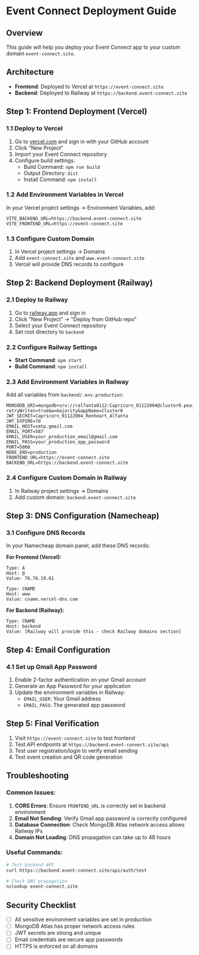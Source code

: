 
# Event Connect Deployment Guide

## Overview
This guide will help you deploy your Event Connect app to your custom domain `event-connect.site`.

## Architecture
- **Frontend**: Deployed to Vercel at `https://event-connect.site`
- **Backend**: Deployed to Railway at `https://backend.event-connect.site`

## Step 1: Frontend Deployment (Vercel)

### 1.1 Deploy to Vercel
1. Go to [vercel.com](https://vercel.com) and sign in with your GitHub account
2. Click "New Project"
3. Import your Event Connect repository
4. Configure build settings:
   - Build Command: `npm run build`
   - Output Directory: `dist`
   - Install Command: `npm install`

### 1.2 Add Environment Variables in Vercel
In your Vercel project settings → Environment Variables, add:
```
VITE_BACKEND_URL=https://backend.event-connect.site
VITE_FRONTEND_URL=https://event-connect.site
```

### 1.3 Configure Custom Domain
1. In Vercel project settings → Domains
2. Add `event-connect.site` and `www.event-connect.site`
3. Vercel will provide DNS records to configure

## Step 2: Backend Deployment (Railway)

### 2.1 Deploy to Railway
1. Go to [railway.app](https://railway.app) and sign in
2. Click "New Project" → "Deploy from GitHub repo"
3. Select your Event Connect repository
4. Set root directory to `backend`

### 2.2 Configure Railway Settings
- **Start Command**: `npm start`
- **Build Command**: `npm install`

### 2.3 Add Environment Variables in Railway
Add all variables from `backend/.env.production`:
```
MONGODB_URI=mongodb+srv://ralfanta0112:Capricorn_01122004@cluster0.peajodp.mongodb.net/eventConnect?retryWrites=true&w=majority&appName=Cluster0
JWT_SECRET=Capricorn_01122004_Renheart_Alfanta
JWT_EXPIRE=7d
EMAIL_HOST=smtp.gmail.com
EMAIL_PORT=587
EMAIL_USER=your_production_email@gmail.com
EMAIL_PASS=your_production_app_password
PORT=5000
NODE_ENV=production
FRONTEND_URL=https://event-connect.site
BACKEND_URL=https://backend.event-connect.site
```

### 2.4 Configure Custom Domain in Railway
1. In Railway project settings → Domains
2. Add custom domain: `backend.event-connect.site`

## Step 3: DNS Configuration (Namecheap)

### 3.1 Configure DNS Records
In your Namecheap domain panel, add these DNS records:

**For Frontend (Vercel):**
```
Type: A
Host: @
Value: 76.76.19.61

Type: CNAME
Host: www
Value: cname.vercel-dns.com
```

**For Backend (Railway):**
```
Type: CNAME
Host: backend
Value: [Railway will provide this - check Railway domains section]
```

## Step 4: Email Configuration

### 4.1 Set up Gmail App Password
1. Enable 2-factor authentication on your Gmail account
2. Generate an App Password for your application
3. Update the environment variables in Railway:
   - `EMAIL_USER`: Your Gmail address
   - `EMAIL_PASS`: The generated app password

## Step 5: Final Verification

1. Visit `https://event-connect.site` to test frontend
2. Test API endpoints at `https://backend.event-connect.site/api`
3. Test user registration/login to verify email sending
4. Test event creation and QR code generation

## Troubleshooting

### Common Issues:
1. **CORS Errors**: Ensure `FRONTEND_URL` is correctly set in backend environment
2. **Email Not Sending**: Verify Gmail app password is correctly configured
3. **Database Connection**: Check MongoDB Atlas network access allows Railway IPs
4. **Domain Not Loading**: DNS propagation can take up to 48 hours

### Useful Commands:
```bash
# Test backend API
curl https://backend.event-connect.site/api/auth/test

# Check DNS propagation
nslookup event-connect.site
```

## Security Checklist

- [ ] All sensitive environment variables are set in production
- [ ] MongoDB Atlas has proper network access rules
- [ ] JWT secrets are strong and unique
- [ ] Email credentials are secure app passwords
- [ ] HTTPS is enforced on all domains
